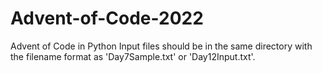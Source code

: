 # Advent-of-Code-2022
Advent of Code in Python
Input files should be in the same directory with the filename format as 'Day7Sample.txt' or 'Day12Input.txt'.

